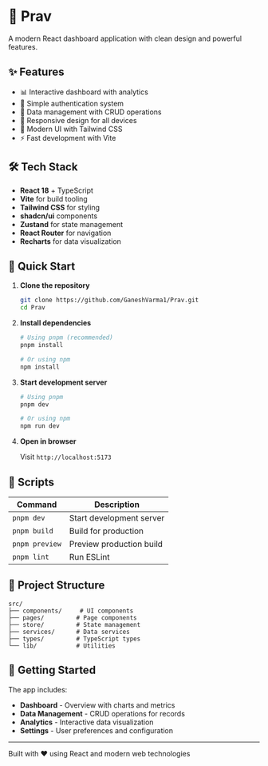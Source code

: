 # 🚀 Prav

A modern React dashboard application with clean design and powerful features.

## ✨ Features

- 📊 Interactive dashboard with analytics
- 🔐 Simple authentication system
- 📝 Data management with CRUD operations
- 📱 Responsive design for all devices
- 🎨 Modern UI with Tailwind CSS
- ⚡ Fast development with Vite

## 🛠️ Tech Stack

- **React 18** + TypeScript
- **Vite** for build tooling
- **Tailwind CSS** for styling
- **shadcn/ui** components
- **Zustand** for state management
- **React Router** for navigation
- **Recharts** for data visualization

## 🚀 Quick Start

1. **Clone the repository**
   ```bash
   git clone https://github.com/GaneshVarma1/Prav.git
   cd Prav
   ```

2. **Install dependencies**
   ```bash
   # Using pnpm (recommended)
   pnpm install
   
   # Or using npm
   npm install
   ```

3. **Start development server**
   ```bash
   # Using pnpm
   pnpm dev
   
   # Or using npm
   npm run dev
   ```

4. **Open in browser**
   
   Visit `http://localhost:5173`

## 📜 Scripts

| Command | Description |
|---------|-------------|
| `pnpm dev` | Start development server |
| `pnpm build` | Build for production |
| `pnpm preview` | Preview production build |
| `pnpm lint` | Run ESLint |

## 📁 Project Structure

```
src/
├── components/     # UI components
├── pages/         # Page components
├── store/         # State management
├── services/      # Data services
├── types/         # TypeScript types
└── lib/           # Utilities
```

## 🎯 Getting Started

The app includes:
- **Dashboard** - Overview with charts and metrics
- **Data Management** - CRUD operations for records
- **Analytics** - Interactive data visualization
- **Settings** - User preferences and configuration

---

Built with ❤️ using React and modern web technologies
